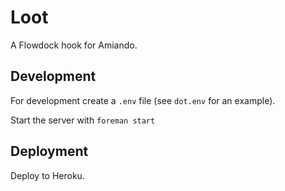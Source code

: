 # Loot

A Flowdock hook for Amiando.

## Development

For development create a `.env` file (see `dot.env` for an example).

Start the server with `foreman start`

## Deployment

Deploy to Heroku.
